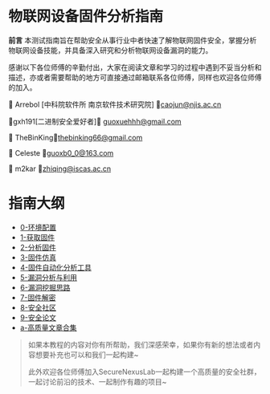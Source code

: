 # 物联网设备固件分析指南

**前言**
本测试指南旨在帮助安全从事行业中者快速了解物联网固件安全，掌握分析物联网设备技能，并具备深入研究和分析物联网设备漏洞的能力。 

感谢以下各位师傅的辛勤付出，大家在阅读文章和学习的过程中遇到不妥当分析和描述，亦或者需要帮助的地方可直接通过邮箱联系各位师傅，同样也欢迎各位师傅的加入。

:handshake: Arrebol [中科院软件所 南京软件技术研究院] :e-mail:caojun@njis.ac.cn 

:handshake:gxh191[二进制安全爱好者]:e-mail: guoxuehhh@gmail.com

:handshake: TheBinKing:e-mail:thebinking66@gmail.com

:handshake: Celeste :e-mail:guoxb0_0@163.com

:handshake: m2kar :e-mail:zhiqing@iscas.ac.cn

# 指南大纲
- [0-环境配置](./GuideTutorial/0-环境配置.md)
- [1-获取固件](./GuideTutorial/1-获取固件.md)
- [2-分析固件](./GuideTutorial/2-分析固件.md)
- [3-固件仿真](./GuideTutorial/3-固件仿真.md)
- [4-固件自动化分析工具](./GuideTutorial/4-固件自动化分析工具.md)
- [5-漏洞分析与利用](./GuideTutorial/5-漏洞分析与利用.md)
- [6-漏洞挖掘思路](./GuideTutorial/6-漏洞挖掘思路.md)
- [7-固件解密](./GuideTutorial/7-固件解密.md)
- [8-安全社区](./GuideTutorial/8-安全社区.md)
- [9-安全论文](./GuideTutorial/9-安全论文.md)
- [a-高质量文章合集](./GuideTutorial/a-高质量文章合集.md)

> 如果本教程的内容对你有所帮助，我们深感荣幸，如果你有新的想法或者内容想要补充也可以和我们一起构建~
> 
> 此外欢迎各位师傅加入SecureNexusLab一起构建一个高质量的安全社群，一起讨论前沿的技术、一起制作有趣的项目~
